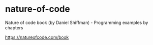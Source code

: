 # nature-of-code
Nature of code book (by Daniel Shiffman) - Programming examples by chapters

https://natureofcode.com/book
